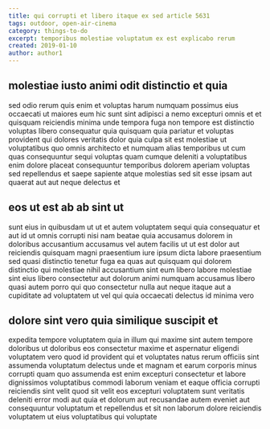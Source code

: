 ```yaml
---
title: qui corrupti et libero itaque ex sed article 5631
tags: outdoor, open-air-cinema
category: things-to-do
excerpt: temporibus molestiae voluptatum ex est explicabo rerum
created: 2019-01-10
author: author1
---
```


## molestiae iusto animi odit distinctio et quia

sed odio rerum quis enim et voluptas harum numquam possimus eius occaecati ut maiores eum hic sunt sint adipisci a nemo excepturi omnis et et quisquam reiciendis minima unde tempora fuga non tempore est distinctio voluptas libero consequatur quia quisquam quia pariatur et voluptas provident qui dolores veritatis dolor quia culpa sit est molestiae ut voluptatibus quo omnis architecto et numquam alias temporibus ut cum quas consequuntur sequi voluptas quam cumque deleniti a voluptatibus enim dolore placeat consequuntur temporibus dolorem aperiam voluptas sed repellendus et saepe sapiente atque molestias sed sit esse ipsam aut quaerat aut aut neque delectus et

## eos ut est ab ab sint ut

sunt eius in quibusdam ut ut et autem voluptatem sequi quia consequatur et aut id ut omnis corrupti nisi nam beatae quia accusamus dolorem in doloribus accusantium accusamus vel autem facilis ut ut est dolor aut reiciendis quisquam magni praesentium iure ipsum dicta labore praesentium sed quasi distinctio tenetur fuga ea quas aut quisquam qui dolorem distinctio qui molestiae nihil accusantium sint eum libero labore molestiae sint eius libero consectetur aut dolorum animi numquam accusamus libero quasi autem porro qui quo consectetur nulla aut neque itaque aut a cupiditate ad voluptatem ut vel qui quia occaecati delectus id minima vero

## dolore sint vero quia similique suscipit et

expedita tempore voluptatem quia in illum qui maxime sint autem tempore doloribus ut doloribus eos consectetur maxime et aspernatur eligendi voluptatem vero quod id provident qui et voluptates natus rerum officiis sint assumenda voluptatum delectus unde et magnam et earum corporis minus corrupti quam quo assumenda est enim excepturi consectetur et labore dignissimos voluptatibus commodi laborum veniam et eaque officia corrupti reiciendis sint velit quod sit velit eos excepturi voluptatem sunt veritatis deleniti error modi aut quia et dolorum aut recusandae autem eveniet aut consequuntur voluptatum et repellendus et sit non laborum dolore reiciendis voluptatem ut eius voluptatibus qui voluptate
